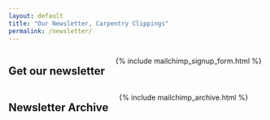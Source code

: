 ```yaml
---
layout: default
title: "Our Newsletter, Carpentry Clippings"
permalink: /newsletter/
---
```



<div class="row">

  <div class="medium-6 columns" markdown="0">
  
  <h2>Get our newsletter</h2>
       
  {% include mailchimp_signup_form.html %}

  </div>


  <div class="medium-6 columns" markdown="0">

   <h2>Newsletter Archive</h2>

   {% include mailchimp_archive.html %}

  </div>

</div>
